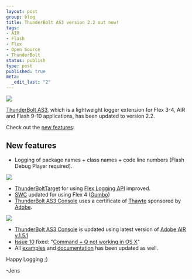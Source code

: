 ```yaml
--- 
layout: post
group: blog
title: ThunderBolt AS3 version 2.2 out now!
tags: 
- AIR
- Flash
- Flex
- Open Source
- ThunderBolt
status: publish
type: post
published: true
meta: 
  _edit_last: "2"
---
```

[![](/blog/uploads/2009/03/08/ThunderBoltAS3_teaser.png)](http://code.google.com/p/flash-thunderbolt/)

[ThunderBolt AS3](http://code.google.com/p/flash-thunderbolt/), which is a lightweight logger extension for Flex 3-4, AIR and Flash 9-10 applications, has been updated to version 2.2.

Check out the [new features](/blog/2009/03/08/thunderbolt-as3-version-22-out-now):

<!--more-->

## New features

*  Logging of package names + class names + code line numbers (Flash Debug Player required).

![](/blog/uploads/2009/03/08/thunderbolt_codelinenumbers.png)

*  [ThunderBoltTarget](http://code.google.com/p/flash-thunderbolt/source/browse/trunk/as3/source/org/osflash/thunderbolt/ThunderBoltTarget.as) for using [Flex Logging API](http://livedocs.adobe.com/flex/3/html/logging_09.html) improved.
*  [SWC](http://code.google.com/p/flash-thunderbolt/source/browse/#svn/trunk/as3/libs) updated for using Flex 4 ([Gumbo](http://opensource.adobe.com/wiki/display/flexsdk/Gumbo))
*  [ThunderBolt AS3 Console](http://code.google.com/p/flash-thunderbolt/wiki/ThunderBoltAS3Console) uses a certificate of [Thawte](http://www.thawte.com/) sponsored by [Adobe](http://www.adobe.com/).

![](/blog/uploads/2009/03/08/thunderbolt_certificate.png)

*  [ThunderBolt AS3 Console](http://code.google.com/p/flash-thunderbolt/wiki/ThunderBoltAS3Console) is updated using latest version of [Adobe AIR v.1.5.1](http://get.adobe.com/air/)
*  [Issue 10](http://code.google.com/p/flash-thunderbolt/issues/detail?id=10) fixed: "[Command + Q not working in OS X](http://code.google.com/p/flash-thunderbolt/issues/detail?id=10)"
*  All [examples](http://code.google.com/p/flash-thunderbolt/downloads/list) and [documentation](http://code.google.com/p/flash-thunderbolt/w/list) has been updated as well.

Happy Logging ;)

-Jens
